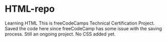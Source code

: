 # HTML-repo
Learning HTML 
This is freeCodeCamps Technical Certification Project.
Saved the code here since freeCodeCamp has some issue with the saving process.
Still an ongoing project.
No CSS added yet.
